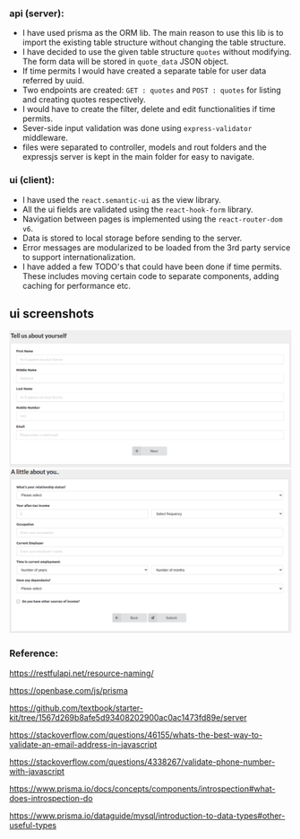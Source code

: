 ### api (server):

- I have used prisma as the ORM lib. The main reason to use this lib is to import the existing table structure without changing the table structure.
- I have decided to use the given table structure `quotes` without modifying. The form data will be stored in `quote_data` JSON object.
- If time permits I would have created a separate table for user data referred by uuid.
- Two endpoints are created: `GET : quotes` and `POST : quotes` for listing and creating quotes respectively.
- I would have to create the filter, delete and edit functionalities if time permits.
- Sever-side input validation was done using `express-validator` middleware.
- files were separated to controller, models and rout folders and the expressjs server is kept in the main folder for easy to navigate. 


### ui (client):

- I  have used the `react.semantic-ui` as the view library.
- All the ui fields are validated using the `react-hook-form` library.
- Navigation between pages is implemented using the `react-router-dom v6`.
- Data is stored to local storage before sending to the server.
- Error messages are modularized to be loaded from the 3rd party service to support internationalization.
- I have added a few TODO's that could have been done if time permits. These includes moving certain code to separate components, adding caching for performance etc.



## ui screenshots
![Step 01](/solution_1.png?raw=true "Step One")
![Step 02](/solution_2.png?raw=true "Step Two")


### Reference:

https://restfulapi.net/resource-naming/

https://openbase.com/js/prisma

https://github.com/textbook/starter-kit/tree/1567d269b8afe5d93408202900ac0ac1473fd89e/server

https://stackoverflow.com/questions/46155/whats-the-best-way-to-validate-an-email-address-in-javascript

https://stackoverflow.com/questions/4338267/validate-phone-number-with-javascript

https://www.prisma.io/docs/concepts/components/introspection#what-does-introspection-do

https://www.prisma.io/dataguide/mysql/introduction-to-data-types#other-useful-types
